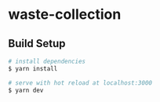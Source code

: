 # waste-collection

## Build Setup

```bash
# install dependencies
$ yarn install

# serve with hot reload at localhost:3000
$ yarn dev

```
